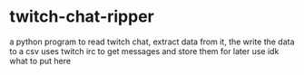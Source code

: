 # twitch-chat-ripper
a python program to read twitch chat, extract data from it, the write the data to a csv
uses twitch irc to get messages and store them for later use 
idk what to put here
